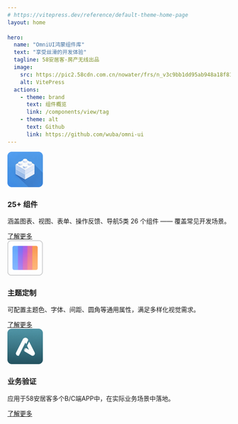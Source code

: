 ```yaml
---
# https://vitepress.dev/reference/default-theme-home-page
layout: home

hero:
  name: "OmniUI鸿蒙组件库"
  text: "享受丝滑的开发体验"
  tagline: 58安居客-房产无线出品
  image:
    src: https://pic2.58cdn.com.cn/nowater/frs/n_v3c9bb1dd95ab948a18f81aa2af769bd73.png
    alt: VitePress
  actions:
    - theme: brand
      text: 组件概览
      link: /components/view/tag
    - theme: alt
      text: Github
      link: https://github.com/wuba/omni-ui
---
```

<div class="case-grid">
  <div class="case-item">
    <img src="./image/ic_lights.png" alt="案例1" width="80" height="80">
    <h3>25+ 组件</h3>
    <p>涵盖图表、视图、表单、操作反馈、导航5类 26 个组件 —— 覆盖常见开发场景。</p>
    <a href="/components/view/tag" target="_blank">了解更多</a>
  </div>
  <div class="case-item">
    <img src="./image/ic_theme.png" alt="案例2" width="80" height="80">
    <h3>主题定制</h3>
    <p>可配置主题色、字体、间距、圆角等通用属性，满足多样化视觉需求。</p>
    <a href="/components/view/tag" target="_blank">了解更多</a>
  </div>
  <div class="case-item">
    <img src="./image/ic_apps.png" alt="案例3" width="80" height="80">
    <h3>业务验证</h3>
    <p>应用于58安居客多个B/C端APP中，在实际业务场景中落地。</p>
    <a href="/components/view/tag" target="_blank">了解更多</a>
  </div>
</div>
